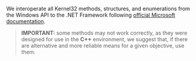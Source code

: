 <!-- EXTERNAL LINKS -->

[url_microsoft_docs]: https://learn.microsoft.com/en-us/windows/console/console-reference

<!-- INTRODUCTION -->

We interoperate all Kernel32 methods, structures, and enumerations from the Windows API to the .NET Framework following [official Microsoft documentation][url_microsoft_docs].

> **IMPORTANT:** some methods may not work correctly, as they were designed for use in the **C++** environment, we suggest that, if there are alternative and more reliable means for a given objective, use them.
